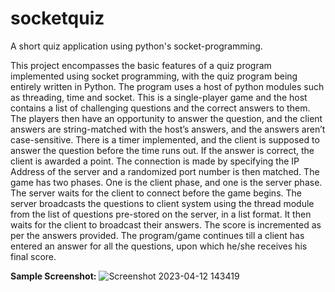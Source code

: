 # socketquiz
A short quiz application using python's socket-programming.

This project encompasses the basic features of a quiz program implemented using socket programming, with the quiz program being entirely written in Python. The program uses a host of python modules such as threading, time and socket. This is a single-player game and the host contains a list of challenging questions and the correct answers to them. The players then have an opportunity to answer the question, and the client answers are string-matched with the host’s answers, and the answers aren’t case-sensitive. There is a timer implemented, and the client is supposed to answer the question before the time runs out. If the answer is correct, the client is awarded a point. The connection is made by specifying the IP Address of the server and a randomized port number is then matched.
The game has two phases. One is the client phase, and one is the server phase. The server waits for the client to connect before the game begins. The server broadcasts the questions to client system using the thread module from the list of questions pre-stored on the server, in a list format. It then waits for the client to broadcast their answers. The score is incremented as per the answers provided. 
The program/game continues till a client has entered an answer for all the questions, upon which he/she receives his final score.

**Sample Screenshot:**
![Screenshot 2023-04-12 143419](https://user-images.githubusercontent.com/79295754/232965443-4f041ae6-f8a1-46c9-b126-933bef922aa4.png)

